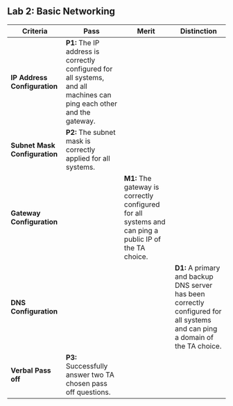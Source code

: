 ## Lab 2: Basic Networking 
| **Criteria** | **Pass** | **Merit** | **Distinction** |
|------|--------------------------------------|--------------------------------------|--------------------------------------|
| **IP Address Configuration** | **P1:** The IP address is correctly configured for all systems, and all machines can ping each other and the gateway. | |
| **Subnet Mask Configuration** | **P2:** The subnet mask is correctly applied for all systems. | |
| **Gateway Configuration** | | **M1:** The gateway is correctly configured for all systems and can ping a public IP of the TA choice. | |
| **DNS Configuration** | | | **D1:**  A primary and backup DNS server has been correctly configured for all systems and can ping a domain of the TA choice. | |
| **Verbal Pass off** | **P3:** Successfully answer two TA chosen pass off questions.| |